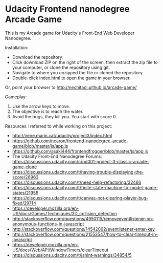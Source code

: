 <!-- frontend-nanodegree-arcade-game
===============================

Students should use this [rubric](https://review.udacity.com/#!/projects/2696458597/rubric) for self-checking their submission. Make sure the functions you write are **object-oriented** - either class functions (like Player and Enemy) or class prototype functions such as Enemy.prototype.checkCollisions, and that the keyword 'this' is used appropriately within your class and class prototype functions to refer to the object the function is called upon. Also be sure that the **readme.md** file is updated with your instructions on both how to 1. Run and 2. Play your arcade game.

For detailed instructions on how to get started, check out this [guide](https://docs.google.com/document/d/1v01aScPjSWCCWQLIpFqvg3-vXLH2e8_SZQKC8jNO0Dc/pub?embedded=true). -->

Udacity Frontend nanodegree Arcade Game
===============================
This is my Arcade game for Udacity's Front-End Web Developer Nanodegree.


Installation:

* Download the repository:
* Click download ZIP on the right of the screen, then extract the zip file to your computer, or clone the repository using git.
* Navigate to where you unzipped the file or cloned the repository.
* Double-click index.html to open the game in your browser.

Or, point your browser to http://nechitadi.github.io/arcade-game/


Gameplay:

1. Use the arrow keys to move.
2. The objective is to reach the water.
3. Avoid the bugs, they kill you. You start with score 0.

Resources I referred to while working on this project:

* http://irene.marin.cat/udacity/project3/index.html
* https://github.com/ncaron/frontend-nanodegree-arcade-game/blob/master/js/app.js
* https://github.com/asaki444/frontendfrogger/blob/master/js/app.js
* The Udacity Front-End Nanodegree Forums:  https://discussions.udacity.com/c/nd001-project-3-classic-arcade-game-clone
* https://discussions.udacity.com/t/having-trouble-displaying-the-score/26963
* https://discussions.udacity.com/t/need-help-refactoring/32466
* https://discussions.udacity.com/t/finite-state-machine-to-model-game-states/21955
* https://discussions.udacity.com/t/canvas-not-clearing-player-bug-fixed/29714
* https://developer.mozilla.org/en-US/docs/Games/Techniques/2D_collision_detection
* http://stackoverflow.com/questions/4950115/removeeventlistener-on-anonymous-functions-in-javascript
* http://stackoverflow.com/questions/14542062/eventlistener-enter-key
* http://stackoverflow.com/questions/21553547/how-to-clear-timeout-in-javascript
* https://developer.mozilla.org/en-US/docs/Web/API/WindowTimers/clearTimeout
* https://discussions.udacity.com/t/jshint-warnings/34854/5

